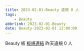 ```yaml
---
title: 2023-02-01-Beauty 違規 0 人
tags:
    - Beauty
abbrlink: 2023-02-01-Beauty
date: Beauty-2023-02-01 12:00:00
---
```

Beauty 板 [板規連結](https://www.ptt.cc/bbs/Beauty/M.1630069980.A.84B.html)
昨天違規 0 人

